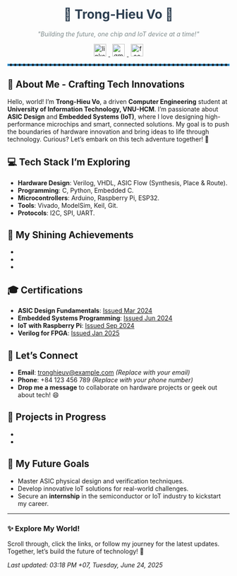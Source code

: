 <div align="center">
  <h1 style="color: #2c3e50;">🌟 Trong-Hieu Vo 🌟</h1>
  <p style="font-style: italic; color: #7f8c8d;">"Building the future, one chip and IoT device at a time!"</p>

  <!-- Social Icons with a tech vibe -->
  <a href="https://www.linkedin.com/in/tronghieuv/" target="_blank">
    <img src="https://img.shields.io/badge/LinkedIn-0077B5?style=for-the-badge&logo=linkedin&logoColor=white&label=Connect%20with%20me" alt="linkedin" style="margin: 0 5px;" height="28"/>
  </a>
  <a href="mailto:tronghieuv@example.com" target="_blank">
    <img src="https://img.shields.io/badge/Gmail-D14836?style=for-the-badge&logo=gmail&logoColor=white&label=Email%20me" alt="gmail" style="margin: 0 5px;" height="28"/>
  </a>
  <a href="https://www.facebook.com/tronghieuv" target="_blank">
    <img src="https://img.shields.io/badge/Facebook-1877F2?style=for-the-badge&logo=facebook&logoColor=white&label=Say%20Hi!" alt="facebook" style="margin: 0 5px;" height="28"/>
  </a>
</div>

<hr style="border: 2px dashed #3498db;">

## 🚀 About Me - Crafting Tech Innovations
Hello, world! I’m **Trong-Hieu Vo**, a driven **Computer Engineering** student at **University of Information Technology, VNU-HCM**. I’m passionate about **ASIC Design** and **Embedded Systems (IoT)**, where I love designing high-performance microchips and smart, connected solutions. My goal is to push the boundaries of hardware innovation and bring ideas to life through technology. Curious? Let’s embark on this tech adventure together! 🎉

## 💻 Tech Stack I’m Exploring
- **Hardware Design**: Verilog, VHDL, ASIC Flow (Synthesis, Place & Route).
- **Programming**: C, Python, Embedded C.
- **Microcontrollers**: Arduino, Raspberry Pi, ESP32.
- **Tools**: Vivado, ModelSim, Keil, Git.
- **Protocols**: I2C, SPI, UART.

## 🏅 My Shining Achievements
- 
- 
- 

## 🎓 Certifications
- **ASIC Design Fundamentals**: [Issued Mar 2024](https://example.com/certificate1)
- **Embedded Systems Programming**: [Issued Jun 2024](https://example.com/certificate2)
- **IoT with Raspberry Pi**: [Issued Sep 2024](https://example.com/certificate3)
- **Verilog for FPGA**: [Issued Jan 2025](https://example.com/certificate4)

## 📩 Let’s Connect
- **Email**: [tronghieuv@example.com](mailto:tronghieuv@example.com) *(Replace with your email)*
- **Phone**: +84 123 456 789 *(Replace with your phone number)*
- **Drop me a message** to collaborate on hardware projects or geek out about tech! 😄

## 🌱 Projects in Progress
- 
- 

## 🎯 My Future Goals
- Master ASIC physical design and verification techniques.
- Develop innovative IoT solutions for real-world challenges.
- Secure an **internship** in the semiconductor or IoT industry to kickstart my career.

---

### ✨ Explore My World!
Scroll through, click the links, or follow my journey for the latest updates. Together, let’s build the future of technology! 🚀

*Last updated: 03:18 PM +07, Tuesday, June 24, 2025*
